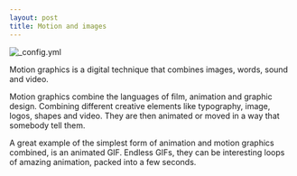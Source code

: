 ```yaml
---
layout: post 
title: Motion and images
---
```

![_config.yml](http://www.extentit-inst.com/data0/images/motion%20(4).jpg)

Motion graphics is a digital technique that combines images, words, sound and video.

Motion graphics combine the languages of film, animation and graphic design. Combining different creative elements like typography, 
image, logos, shapes and video. They are then animated or moved in a way that somebody tell them.

A great example of the simplest form of animation and motion graphics combined, is an animated GIF. Endless GIFs, they can be interesting 
loops of amazing animation, packed into a few seconds.

